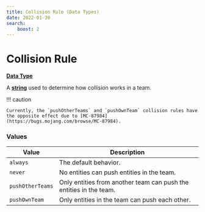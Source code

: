 ```yaml
---
title: Collision Rule (Data Types)
date: 2022-01-30
search:
    boost: 2
---
```


#   Collision Rule

[**Data Type**][1]

A [**string**][2] used to determine how collision works in a team.

!!! caution

    Currently, the `pushOtherTeams` and `pushOwnTeam` collision rules have the opposite effect due to [MC-87984](https://bugs.mojang.com/browse/MC-87984).


### Values

Value | Description
------|------------
`always` | The default behavior.
`never` | No entities can push entities in the team.
`pushOtherTeams` | Only entities from another team can push the entities in the team.
`pushOwnTeam` | Only entities in the team can push each other.



[1]: ../data_types.md
[2]: https://origins.readthedocs.io/en/latest/types/data_types/string
